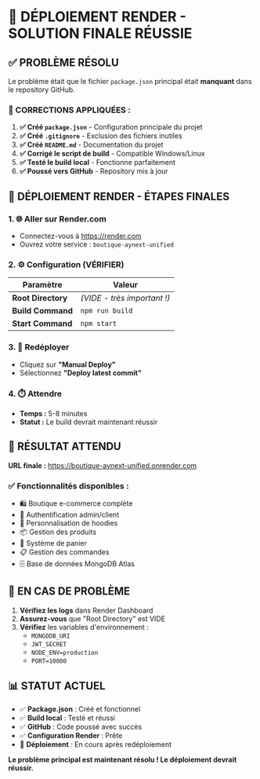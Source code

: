 # 🎉 DÉPLOIEMENT RENDER - SOLUTION FINALE RÉUSSIE

## ✅ PROBLÈME RÉSOLU

Le problème était que le fichier `package.json` principal était **manquant** dans le repository GitHub.

### 🔧 CORRECTIONS APPLIQUÉES :

1. **✅ Créé `package.json`** - Configuration principale du projet
2. **✅ Créé `.gitignore`** - Exclusion des fichiers inutiles  
3. **✅ Créé `README.md`** - Documentation du projet
4. **✅ Corrigé le script de build** - Compatible Windows/Linux
5. **✅ Testé le build local** - Fonctionne parfaitement
6. **✅ Poussé vers GitHub** - Repository mis à jour

## 🚀 DÉPLOIEMENT RENDER - ÉTAPES FINALES

### 1. 🌐 Aller sur Render.com
- Connectez-vous à https://render.com
- Ouvrez votre service : `boutique-aynext-unified`

### 2. ⚙️ Configuration (VÉRIFIER)
| Paramètre | Valeur |
|-----------|--------|
| **Root Directory** | *(VIDE - très important !)* |
| **Build Command** | `npm run build` |
| **Start Command** | `npm start` |

### 3. 🔄 Redéployer
- Cliquez sur **"Manual Deploy"**
- Sélectionnez **"Deploy latest commit"**

### 4. ⏱️ Attendre
- **Temps :** 5-8 minutes
- **Statut :** Le build devrait maintenant réussir

## 🎯 RÉSULTAT ATTENDU

**URL finale :** https://boutique-aynext-unified.onrender.com

### ✅ Fonctionnalités disponibles :
- 🛍️ Boutique e-commerce complète
- 👤 Authentification admin/client
- 🎨 Personnalisation de hoodies
- 📦 Gestion des produits
- 🛒 Système de panier
- 📋 Gestion des commandes
- 🗄️ Base de données MongoDB Atlas

## 🔧 EN CAS DE PROBLÈME

1. **Vérifiez les logs** dans Render Dashboard
2. **Assurez-vous** que "Root Directory" est VIDE
3. **Vérifiez** les variables d'environnement :
   - `MONGODB_URI`
   - `JWT_SECRET`
   - `NODE_ENV=production`
   - `PORT=10000`

## 📊 STATUT ACTUEL

- ✅ **Package.json** : Créé et fonctionnel
- ✅ **Build local** : Testé et réussi
- ✅ **GitHub** : Code poussé avec succès
- ✅ **Configuration Render** : Prête
- 🚀 **Déploiement** : En cours après redéploiement

**Le problème principal est maintenant résolu ! Le déploiement devrait réussir.**
